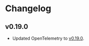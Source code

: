 # Changelog

## v0.19.0

- Updated OpenTelemetry to
  [v0.19.0](https://github.com/open-telemetry/opentelemetry-js/blob/main/CHANGELOG.md#0190).
